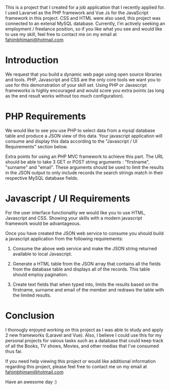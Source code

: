 This is a project that I created for a job application that I recently applied for. I used Lavarvel as the PHP framework and Vue Js for the JavaScript framework in this project. CSS and HTML were also used, this project was connected to an extenal MySQL database.  Currently, I'm actively seeking an employment / freelance position, so if you like what you see and would like to use my skill, feel free to contact me on my email at fahimbhimani@hotmail.com

Introduction
================

We request that you build a dynamic web page using open source libraries and tools. 
PHP, Javascript and CSS are the only core tools we want you to use for this demonstration of your skill set. 
Using PHP or Javascript frameworks is highly encouraged and would score you extra points (as long as the end result works without too much configuration).

PHP Requirements
================

We would like to see you use PHP to select data from a mysql database table and produce a JSON view of this data. 
Your javascript application will consume and display this data according to the "Javascript / UI Requirements" section below. 

Extra points for using an PHP MVC framework to achieve this part. 
The URL should be able to take 3 GET or POST string arguments : "firstname", "surname" and "email". 
These arguments should be used to limit the results in the JSON output to only include records the search strings match in their respective MySQL database fields. 

Javascript / UI Requirements
============================

For the user interface functionality we would like you to use HTML, Javascript and CSS. Showing your skills with a modern javascript framework would be advantageous.

Once you have created the JSON web service to consume you should build a javascript application from the following requirements:

1. Consume the above web service and make the JSON string returned available to local Javascript.

2. Generate a HTML table from the JSON array that contains all the fields from the database table and displays all of the records. 
This table should employ pagination.

3. Create text fields that when typed into, limits the results based on the firstname, surname and email of the member and redraws the table with the limited results.

Conclusion
============================

I thorougly enjoyed working on this project as I was able to study and apply 2 new frameworks (Laravel and Vue). Also, I believe I could use this for my personal projects for vaious tasks such as a database that could keep track of all the Books, TV shows, Movies, and other medias that I've consumed thus far.

If you need help viewing this project or would like additional information regarding this project, please feel free to contact me on my email at fahimbhimani@hotmail.com

Have an awesome day :)
